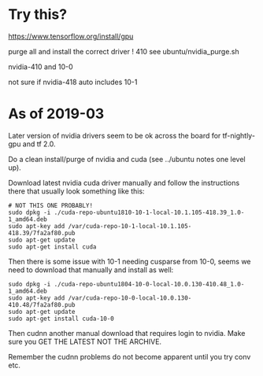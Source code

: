 # Try this?

https://www.tensorflow.org/install/gpu

purge all and install the correct driver ! 410 see ubuntu/nvidia_purge.sh

nvidia-410 and 10-0

not sure if nvidia-418 auto includes 10-1

# As of 2019-03

Later version of nvidia drivers seem to be ok across the board for tf-nightly-gpu and tf 2.0.

Do a clean install/purge of nvidia and cuda (see ../ubuntu notes one level up).

Download latest nvidia cuda driver manually and follow the instructions there that usually look something like this:

    # NOT THIS ONE PROBABLY!
    sudo dpkg -i ./cuda-repo-ubuntu1810-10-1-local-10.1.105-418.39_1.0-1_amd64.deb
    sudo apt-key add /var/cuda-repo-10-1-local-10.1.105-418.39/7fa2af80.pub
    sudo apt-get update
    sudo apt-get install cuda

Then there is some issue with 10-1 needing cusparse from 10-0, seems we need to download that manually and install as well:

    sudo dpkg -i ./cuda-repo-ubuntu1804-10-0-local-10.0.130-410.48_1.0-1_amd64.deb
    sudo apt-key add /var/cuda-repo-10-0-local-10.0.130-410.48/7fa2af80.pub
    sudo apt-get update
    sudo apt-get install cuda-10-0

Then cudnn another manual download that requires login to nvidia. Make sure you GET THE LATEST NOT THE ARCHIVE.

Remember the cudnn problems do not become apparent until you try conv etc.



